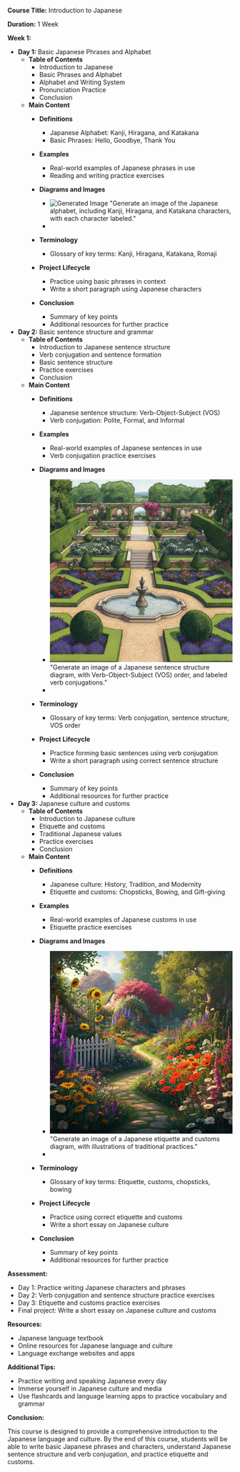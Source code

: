 **Course Title:** Introduction to Japanese

**Duration:** 1 Week

**Week 1:**

- **Day 1:** Basic Japanese Phrases and Alphabet
  - **Table of Contents**
    - Introduction to Japanese
    - Basic Phrases and Alphabet
    - Alphabet and Writing System
    - Pronunciation Practice
    - Conclusion
  - **Main Content**
    - **Definitions**
      - Japanese Alphabet: Kanji, Hiragana, and Katakana
      - Basic Phrases: Hello, Goodbye, Thank You
    - **Examples**
      - Real-world examples of Japanese phrases in use
      - Reading and writing practice exercises
    - **Diagrams and Images**
      - ![Generated Image](temp\image_0.png)
"Generate an image of the Japanese alphabet, including Kanji, Hiragana, and Katakana characters, with each character labeled."
      -

    - **Terminology**
      - Glossary of key terms: Kanji, Hiragana, Katakana, Romaji
    - **Project Lifecycle**
      - Practice using basic phrases in context
      - Write a short paragraph using Japanese characters
    - **Conclusion**
      - Summary of key points
      - Additional resources for further practice
- **Day 2:** Basic sentence structure and grammar
  - **Table of Contents**
    - Introduction to Japanese sentence structure
    - Verb conjugation and sentence formation
    - Basic sentence structure
    - Practice exercises
    - Conclusion
  - **Main Content**
    - **Definitions**
      - Japanese sentence structure: Verb-Object-Subject (VOS)
      - Verb conjugation: Polite, Formal, and Informal
    - **Examples**
      - Real-world examples of Japanese sentences in use
      - Verb conjugation practice exercises
    - **Diagrams and Images**
      - ![Generated Image](temp\image_1.png)
"Generate an image of a Japanese sentence structure diagram, with Verb-Object-Subject (VOS) order, and labeled verb conjugations."
      -

    - **Terminology**
      - Glossary of key terms: Verb conjugation, sentence structure, VOS order
    - **Project Lifecycle**
      - Practice forming basic sentences using verb conjugation
      - Write a short paragraph using correct sentence structure
    - **Conclusion**
      - Summary of key points
      - Additional resources for further practice
- **Day 3:** Japanese culture and customs
  - **Table of Contents**
    - Introduction to Japanese culture
    - Etiquette and customs
    - Traditional Japanese values
    - Practice exercises
    - Conclusion
  - **Main Content**
    - **Definitions**
      - Japanese culture: History, Tradition, and Modernity
      - Etiquette and customs: Chopsticks, Bowing, and Gift-giving
    - **Examples**
      - Real-world examples of Japanese customs in use
      - Etiquette practice exercises
    - **Diagrams and Images**
      - ![Generated Image](temp\image_2.png)
"Generate an image of a Japanese etiquette and customs diagram, with illustrations of traditional practices."
      -

    - **Terminology**
      - Glossary of key terms: Etiquette, customs, chopsticks, bowing
    - **Project Lifecycle**
      - Practice using correct etiquette and customs
      - Write a short essay on Japanese culture
    - **Conclusion**
      - Summary of key points
      - Additional resources for further practice

**Assessment:**

- Day 1: Practice writing Japanese characters and phrases
- Day 2: Verb conjugation and sentence structure practice exercises
- Day 3: Etiquette and customs practice exercises
- Final project: Write a short essay on Japanese culture and customs

**Resources:**

- Japanese language textbook
- Online resources for Japanese language and culture
- Language exchange websites and apps

**Additional Tips:**

- Practice writing and speaking Japanese every day
- Immerse yourself in Japanese culture and media
- Use flashcards and language learning apps to practice vocabulary and grammar

**Conclusion:**

This course is designed to provide a comprehensive introduction to the Japanese language and culture. By the end of this course, students will be able to write basic Japanese phrases and characters, understand Japanese sentence structure and verb conjugation, and practice etiquette and customs.